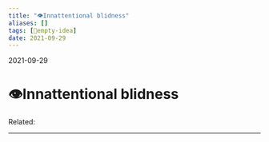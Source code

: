 ```yaml
---
title: "👁️Innattentional blidness"
aliases: []
tags: [💭empty-idea]
date: 2021-09-29
---
```

2021-09-29
# 👁️Innattentional blidness
Related: 
___